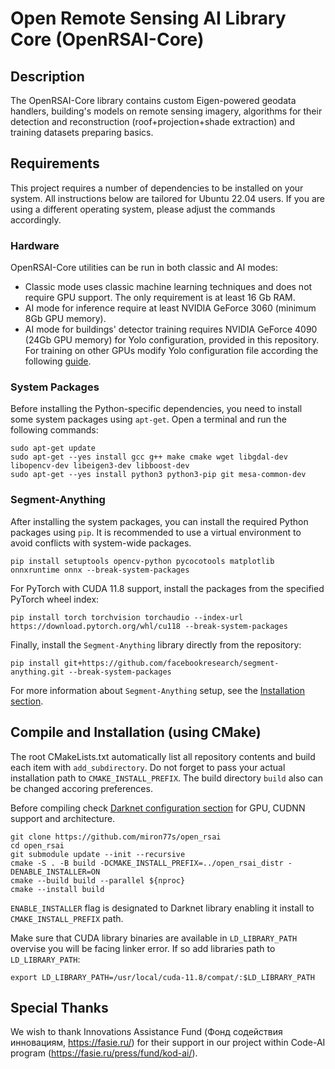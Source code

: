 # Open Remote Sensing AI Library Core (OpenRSAI-Core)

## Description

The OpenRSAI-Core library contains custom Eigen-powered geodata handlers, building's models on remote sensing imagery, algorithms for their detection and reconstruction (roof+projection+shade extraction) and training datasets preparing basics.

## Requirements

This project requires a number of dependencies to be installed on your system. All instructions below are tailored for Ubuntu 22.04 users. If you are using a different operating system, please adjust the commands accordingly.

### Hardware

OpenRSAI-Core utilities can be run in both classic and AI modes:

 - Classic mode uses classic machine learning techniques and does not require GPU support. The only requirement is at least 16 Gb RAM.
 - AI mode for inference require at least NVIDIA GeForce 3060 (minimum 8Gb GPU memory).
 - AI mode for buildings' detector training requires NVIDIA GeForce 4090 (24Gb GPU memory) for Yolo configuration, provided in this repository. For training on other GPUs modify Yolo configuration file according the following [guide](https://github.com/AlexeyAB/darknet?tab=readme-ov-file#how-to-train-to-detect-your-custom-objects).

### System Packages

Before installing the Python-specific dependencies, you need to install some system packages using `apt-get`. Open a terminal and run the following commands:

```
sudo apt-get update
sudo apt-get --yes install gcc g++ make cmake wget libgdal-dev libopencv-dev libeigen3-dev libboost-dev
sudo apt-get --yes install python3 python3-pip git mesa-common-dev
```

### Segment-Anything

After installing the system packages, you can install the required Python packages using `pip`. It is recommended to use a virtual environment to avoid conflicts with system-wide packages.
```
pip install setuptools opencv-python pycocotools matplotlib onnxruntime onnx --break-system-packages
```

For PyTorch with CUDA 11.8 support, install the packages from the specified PyTorch wheel index:
```
pip install torch torchvision torchaudio --index-url https://download.pytorch.org/whl/cu118 --break-system-packages
```

Finally, install the `Segment-Anything` library directly from the repository:
```
pip install git+https://github.com/facebookresearch/segment-anything.git --break-system-packages
```

For more information about `Segment-Anything` setup, see the [Installation section](https://github.com/facebookresearch/segment-anything/blob/main/README.md#installation).

## Compile and Installation (using CMake)

The root CMakeLists.txt automatically list all repository contents and build each item with `add_subdirectory`. Do not forget to pass your actual installation path to `CMAKE_INSTALL_PREFIX`. The build directory `build` also can be changed accoring preferences.

Before compiling check [Darknet configuration section](https://github.com/AlexeyAB/darknet?tab=readme-ov-file#how-to-compile-on-linux-using-make) for GPU, CUDNN support and architecture.

```
git clone https://github.com/miron77s/open_rsai
cd open_rsai
git submodule update --init --recursive
cmake -S . -B build -DCMAKE_INSTALL_PREFIX=../open_rsai_distr -DENABLE_INSTALLER=ON
cmake --build build --parallel ${nproc}
cmake --install build
```

`ENABLE_INSTALLER` flag is designated to Darknet library enabling it install to `CMAKE_INSTALL_PREFIX` path.

Make sure that CUDA library binaries are available in `LD_LIBRARY_PATH` overvise you will be facing linker error. If so add libraries path to `LD_LIBRARY_PATH`:
```
export LD_LIBRARY_PATH=/usr/local/cuda-11.8/compat/:$LD_LIBRARY_PATH
```

## Special Thanks

We wish to thank Innovations Assistance Fund (Фонд содействия инновациям, https://fasie.ru/)
for their support in our project within Code-AI program (https://fasie.ru/press/fund/kod-ai/).
